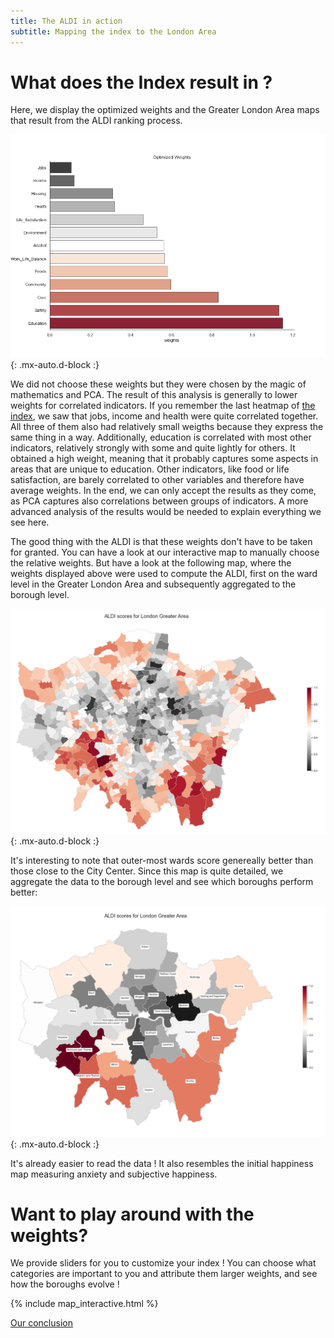 ```yaml
---
title: The ALDI in action 
subtitle: Mapping the index to the London Area
---
```


# What does the Index result in ? 

Here, we display the optimized weights and the Greater London Area maps that result from the ALDI ranking process. 

![weights](./assets/img/weigths.png){: .mx-auto.d-block :}

We did not choose these weights but they were chosen by the magic of mathematics and PCA. The result of this analysis is generally to lower weights for correlated indicators. If you remember the last heatmap of [the index](https://charlyneburki.github.io/The-ALDI/aldi/), we saw that jobs, income and health were quite correlated together. All three of them also had relatively small weigths because they express the same thing in a way. Additionally, education is correlated with most other indicators, relatively strongly with some and quite lightly for others. It obtained a high weight, meaning that it probably captures some aspects in areas that are unique to education. Other indicators, like food or life satisfaction, are barely correlated to other variables and therefore have average weights. In the end, we can only accept the results as they come, as PCA captures also correlations between groups of indicators. A more advanced analysis of the results would be needed to explain everything we see here.

The good thing with the ALDI is that these weights don't have to be taken for granted. You can have a look at our interactive map to manually choose the relative weights. But have a look at the following map, where the weights displayed above were used to compute the ALDI, first on the ward level in the Greater London Area and subsequently aggregated to the borough level.


![ward map](./assets/img/ALDI_ward_map.png){: .mx-auto.d-block :}

It's interesting to note that outer-most wards score genereally better than those close to the City Center. Since this map is quite detailed, we aggregate the data to the borough level and see which boroughs perform better: 

![borough map](./assets/img/ALDI_borough_map.png){: .mx-auto.d-block :}

It's already easier to read the data ! It also resembles the initial happiness map measuring anxiety and subjective happiness.

# Want to play around with the weights?

We provide sliders for you to customize your index ! You can choose what categories are important to you and attribute them larger weights, and see how the boroughs evolve !

{% include map_interactive.html  %}

[Our conclusion](https://charlyneburki.github.io/The-ALDI/conclusion/) 
